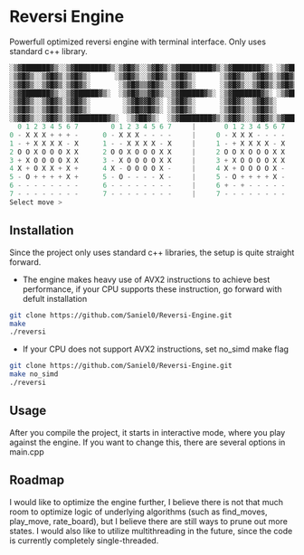 # Reversi Engine
Powerfull optimized reversi engine with terminal interface. Only uses standard c++ library.
```c++
░▒▓███████▓▒░░▒▓████████▓▒░▒▓█▓▒░░▒▓█▓▒░▒▓████████▓▒░▒▓███████▓▒░ ░▒▓███████▓▒░▒▓█▓▒░
░▒▓█▓▒░░▒▓█▓▒░▒▓█▓▒░      ░▒▓█▓▒░░▒▓█▓▒░▒▓█▓▒░      ░▒▓█▓▒░░▒▓█▓▒░▒▓█▓▒░      ░▒▓█▓▒░
░▒▓█▓▒░░▒▓█▓▒░▒▓█▓▒░       ░▒▓█▓▒▒▓█▓▒░░▒▓█▓▒░      ░▒▓█▓▒░░▒▓█▓▒░▒▓█▓▒░      ░▒▓█▓▒░
░▒▓███████▓▒░░▒▓██████▓▒░  ░▒▓█▓▒▒▓█▓▒░░▒▓██████▓▒░ ░▒▓███████▓▒░ ░▒▓██████▓▒░░▒▓█▓▒░
░▒▓█▓▒░░▒▓█▓▒░▒▓█▓▒░        ░▒▓█▓▓█▓▒░ ░▒▓█▓▒░      ░▒▓█▓▒░░▒▓█▓▒░      ░▒▓█▓▒░▒▓█▓▒░
░▒▓█▓▒░░▒▓█▓▒░▒▓█▓▒░        ░▒▓█▓▓█▓▒░ ░▒▓█▓▒░      ░▒▓█▓▒░░▒▓█▓▒░      ░▒▓█▓▒░▒▓█▓▒░
░▒▓█▓▒░░▒▓█▓▒░▒▓████████▓▒░  ░▒▓██▓▒░  ░▒▓████████▓▒░▒▓█▓▒░░▒▓█▓▒░▒▓███████▓▒░░▒▓█▓▒░
  0 1 2 3 4 5 6 7        0 1 2 3 4 5 6 7     |       0 1 2 3 4 5 6 7
0 - X X X + + + -      0 - X X X - - - -     |     0 - X X X - - - - 
1 - + X X X X - X      1 - - X X X X - X     |     1 - + X X X X - X     WHITE
2 O O X O O O X X      2 O O X O O O X X     |     2 O O X O O O X X     17
3 + X O O O O X X      3 - X O O O O X X     |     3 + X O O O O X X 
4 X + O X X + X +      4 X - O O O O X -     |     4 X + O O O O X - 
5 - O + + + + X +      5 - O - - - - X -     |     5 - O + + + + X -     BLACK
6 - - - - - - - -      6 - - - - - - - -     |     6 + - + - - - - -     14
7 - - - - - - - -      7 - - - - - - - -     |     7 - - - - - - - - 
Select move > 
```

## Installation
Since the project only uses standard c++ libraries, the setup is quite straight forward.
- The engine makes heavy use of AVX2 instructions to achieve best performance, if your CPU supports these instruction, go forward with defult installation
```bash
git clone https://github.com/Saniel0/Reversi-Engine.git
make
./reversi
```
- If your CPU does not support AVX2 instructions, set no_simd make flag
```bash
git clone https://github.com/Saniel0/Reversi-Engine.git
make no_simd
./reversi
```

## Usage
After you compile the project, it starts in interactive mode, where you play against the engine. If you want to change this, there are several options in main.cpp

## Roadmap
I would like to optimize the engine further, I believe there is not that much room to optimize logic of underlying algorithms (such as find_moves, play_move, rate_board), but I believe there are still ways to prune out more states. I would also like to utilize multithreading in the future, since the code is currently completely single-threaded.

